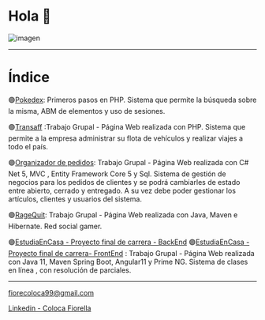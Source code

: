 # Hola 👋
![imagen](https://user-images.githubusercontent.com/54822723/163286675-3a46871f-f9a9-4451-9b7a-77b8dfec1c23.png)

-------------------------------------------------------------------------------------------------------------------------------------------------------------

# Índice 

🟣[Pokedex](https://github.com/fioreColoca/pokedex): Primeros pasos en PHP. Sistema que permite la búsqueda sobre la misma, ABM de elementos y uso de sesiones. 

🟣[Transaff](https://github.com/seredonato/TpFinalPrograWeb) :Trabajo Grupal - Página Web realizada con PHP. Sistema que permite a la empresa administrar su flota de vehículos y realizar viajes a todo el país. 

🟣[Organizador de pedidos](https://github.com/sebastiantofano/pw3-organiza-tus-pedidos): Trabajo Grupal - Página Web realizada con C# Net 5, MVC , Entity Framework Core 5 y Sql. 
Sistema de gestión de negocios para los pedidos de clientes y se podrá cambiarles de estado entre abierto, cerrado y entregado. A su vez debe poder gestionar los artículos, clientes y usuarios del sistema.

🟣[RageQuit](https://github.com/fioreColoca/RagequitOficial): Trabajo Grupal - Página Web realizada con Java, Maven e Hibernate. Red social gamer. 

🟣[EstudiaEnCasa - Proyecto final de carrera - BackEnd](https://github.com/RoMaIsau/Proyecto-particulares-api)
🟣[EstudiaEnCasa - Proyecto final de carrera- FrontEnd](https://github.com/Rocio367/Proyecto-particulares) : Trabajo Grupal - Página Web realizada con Java 11, Maven Spring Boot, Angular11 y Prime NG. Sistema de clases en línea , con resolución de parciales.

-------------------------------------------------------------------------------------------------------------------------------------------------------------

[fiorecoloca99@gmail.com](mailto:fiorecoloca99@gmail.com)

[Linkedin - Coloca Fiorella](https://www.linkedin.com/in/fiorella-noel-coloca-8830991b8/) 





<!--
**fioreColoca/fioreColoca** is a ✨ _special_ ✨ repository because its `README.md` (this file) appears on your GitHub profile.

Here are some ideas to get you started:

- 🔭 I’m currently working on ...
- 🌱 I’m currently learning ...
- 👯 I’m looking to collaborate on ...
- 🤔 I’m looking for help with ...
- 💬 Ask me about ...
- 📫 How to reach me: ...
- 😄 Pronouns: ...
- ⚡ Fun fact: ...
-->
